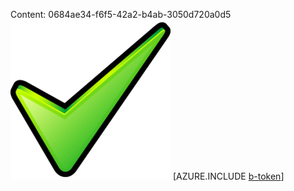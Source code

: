 Content: 0684ae34-f6f5-42a2-b4ab-3050d720a0d5![image](d509dda3-f701-4732-8944-d1ec994331f6.png)
[AZURE.INCLUDE [b-token](0d4cf5c3-6f07-4f02-92dd-933beb7b77ee.md)]
